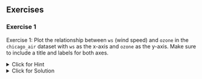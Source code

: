 ## Exercises


### Exercise 1

Exercise 1: Plot the relationship between `ws` (wind speed) and `ozone` in the `chicago_air` dataset with `ws` as the x-axis and `ozone` as the y-axis. Make sure to include a title and labels for both axes.

<details><summary>Click for Hint</summary>

Use the `plot()` function in R, providing it with the x and y variables. Include `main` for the title, `xlab` for x-axis label and `ylab` for y-axis label.
</details>
<details><summary>Click for Solution</summary>

#### Solution

```r
```r
plot(chicago_air$ws, chicago_air$ozone, main='Ozone vs Wind Speed', xlab='Wind Speed', ylab='Ozone')
```
```

#### Output

```r
```r
# R will not produce textual output for a graphical plot.
```
```



</details>

---


### Exercise 2

Exercise 2: Fit a linear regression model to predict `ozone` based on `temp` in the `chicago_air` dataset. Print a summary of the model and interpret the coefficients and the p-value.

<details><summary>Click for Hint</summary>

Use the `lm()` function to fit the linear model. You then obtain the summary of the model using the `summary()` function. From the summary, you can interpret the coefficients and the p-value.
</details>
<details><summary>Click for Solution</summary>

#### Solution

```r
```r
model <- lm(chicago_air$ozone ~ chicago_air$temp, na.action = na.exclude)
summary(model)
```
```

#### Output

```r
```r
# The output would be dependent on the actual data:
# But in general, it will provide information about the coefficients, residual standard error, etc.
```
```



</details>

---


### Exercise 3

Exercise 3: After fitting the linear model of ozone ~ temp, add the regression line to the scatter plot.

<details><summary>Click for Hint</summary>

First, create a scatter plot for `temp` and `ozone`. Then use `abline()` function to add a line that represents the `model` to this plot.
</details>
<details><summary>Click for Solution</summary>

#### Solution

```r
```r
plot(chicago_air$temp, chicago_air$ozone, main='Ozone vs Temperature', xlab='Temperature', ylab='Ozone')
abline(model, col='red')
```
```

#### Output

```r
```r
# R will not produce textual output for a graphical plot.
```
```



</details>

---

